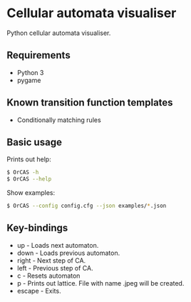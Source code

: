 # Cellular automata visualiser

Python cellular automata visualiser.

## Requirements
* Python 3
* pygame

## Known transition function templates
* Conditionally matching rules

## Basic usage

Prints out help:
```sh
$ OrCAS -h
$ OrCAS --help
```

Show examples:
```sh
$ OrCAS --config config.cfg --json examples/*.json
```

## Key-bindings
* up - Loads next automaton.
* down - Loads previous automaton.
* right - Next step of CA.
* left - Previous step of CA.
* c - Resets automaton
* p - Prints out lattice. File with name <CA step>.jpeg will be created.
* escape - Exits.



